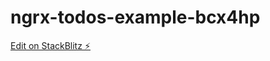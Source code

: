 # ngrx-todos-example-bcx4hp

[Edit on StackBlitz ⚡️](https://stackblitz.com/edit/ngrx-todos-example-bcx4hp)